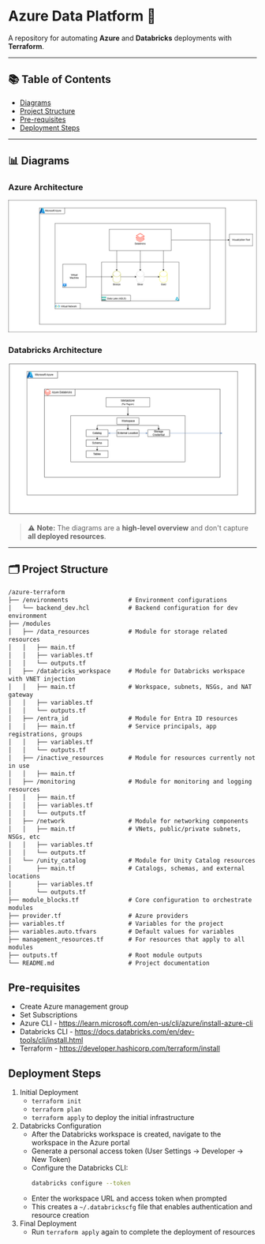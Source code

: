 # Azure Data Platform 🚀

A repository for automating **Azure** and **Databricks** deployments with **Terraform**.

---

## 📚 Table of Contents

- [Diagrams](#-diagrams)
- [Project Structure](#-project-structure)
- [Pre-requisites](#pre-requisites)
- [Deployment Steps](#deployment-steps)

---

## 📊 Diagrams

### Azure Architecture
![Azure Diagram](assets/Azure_architecture.png)

### Databricks Architecture
![Databricks Diagram](assets/Databricks_architecture.png)

> ⚠️ **Note:** The diagrams are a **high-level overview** and don't capture **all deployed resources**.

---

## 🗂️ Project Structure

```
/azure-terraform
├── /environments                 # Environment configurations
│   └── backend_dev.hcl           # Backend configuration for dev environment
├── /modules
│   ├── /data_resources           # Module for storage related resources
│   │   ├── main.tf
│   │   ├── variables.tf
│   │   └── outputs.tf
│   ├── /databricks_workspace     # Module for Databricks workspace with VNET injection
│   │   ├── main.tf               # Workspace, subnets, NSGs, and NAT gateway
│   │   ├── variables.tf
│   │   └── outputs.tf
│   ├── /entra_id                 # Module for Entra ID resources
│   │   ├── main.tf               # Service principals, app registrations, groups
│   │   ├── variables.tf
│   │   └── outputs.tf
│   ├── /inactive_resources       # Module for resources currently not in use
│   │   ├── main.tf
│   ├── /monitoring               # Module for monitoring and logging resources
│   │   ├── main.tf
│   │   ├── variables.tf
│   │   └── outputs.tf
│   ├── /network                  # Module for networking components
│   │   ├── main.tf               # VNets, public/private subnets, NSGs, etc
│   │   ├── variables.tf
│   │   └── outputs.tf
│   └── /unity_catalog            # Module for Unity Catalog resources
│       ├── main.tf               # Catalogs, schemas, and external locations
│       ├── variables.tf
│       └── outputs.tf
├── module_blocks.tf              # Core configuration to orchestrate modules
├── provider.tf                   # Azure providers
├── variables.tf                  # Variables for the project
├── variables.auto.tfvars         # Default values for variables
├── management_resources.tf       # For resources that apply to all modules
├── outputs.tf                    # Root module outputs
└── README.md                     # Project documentation

```

## Pre-requisites

- Create Azure management group
- Set Subscriptions
- Azure CLI - https://learn.microsoft.com/en-us/cli/azure/install-azure-cli
- Databricks CLI - https://docs.databricks.com/en/dev-tools/cli/install.html
- Terraform - https://developer.hashicorp.com/terraform/install

## Deployment Steps

1. Initial Deployment
   - `terraform init`
   - `terraform plan`
   - `terraform apply` to deploy the initial infrastructure
2. Databricks Configuration
   - After the Databricks workspace is created, navigate to the workspace in the Azure portal
   - Generate a personal access token (User Settings → Developer → New Token)
   - Configure the Databricks CLI:
     ```bash
     databricks configure --token
     ```
   - Enter the workspace URL and access token when prompted
   - This creates a `~/.databrickscfg` file that enables authentication and resource creation
3. Final Deployment
   - Run `terraform apply` again to complete the deployment of resources

